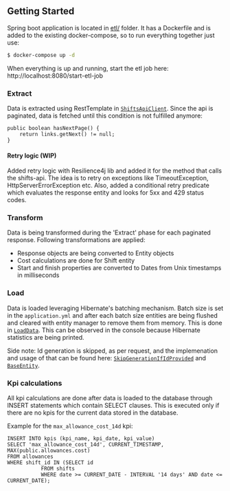 ## Getting Started
Spring boot application is located in [etl/](https://github.com/racicmelanija/shifts/tree/master/etl) folder. It has a Dockerfile and is added to the existing docker-compose, so to run everything together just use:
```bash
$ docker-compose up -d
```
When everything is up and running, start the etl job here: http://localhost:8080/start-etl-job

### Extract
Data is extracted using RestTemplate in [`ShiftsApiClient`](https://github.com/racicmelanija/shifts/blob/master/etl/src/main/java/com/example/etl/client/ShiftsApiClient.java). Since the api is paginated, data is fetched until this condition is not fulfilled anymore: 
```
public boolean hasNextPage() {  
    return links.getNext() != null;  
}
```
#### Retry logic (WIP)
Added retry logic with Resilience4j lib and added it for the method that calls the shifts-api. The idea is to retry on exceptions like TimeoutException, HttpServerErrorException etc. Also, added a conditional retry predicate which evaluates the response entity and looks for 5xx and 429 status codes.
### Transform
Data is being transformed during the 'Extract' phase for each paginated response. Following transformations are applied:
- Response objects are being converted to Entity objects 
- Cost calculations are done for Shift entity
- Start and finish properties are converted to Dates from Unix timestamps in milliseconds
### Load
Data is loaded leveraging Hibernate's batching mechanism. Batch size is set in the `application.yml` and after each batch size entities are being flushed and cleared with entity manager to remove them from memory. This is done in [`LoadData`](https://github.com/racicmelanija/shifts/blob/master/etl/src/main/java/com/example/etl/service/LoadData.java). This can be observed in the console because Hibernate statistics are being printed.

Side note: Id generation is skipped, as per request, and the implemenation and usage of that can be found here: [`SkipGenerationIfIdProvided`](https://github.com/racicmelanija/shifts/blob/master/etl/src/main/java/com/example/etl/config/SkipGenerationIfIdProvided.java) and [`BaseEntity`](https://github.com/racicmelanija/shifts/blob/master/etl/src/main/java/com/example/etl/model/BaseEntity.java).
### Kpi calculations 
All kpi calculations are done after data is loaded to the database through INSERT statements which contain SELECT clauses. This is executed only if there are no kpis for the current data stored in the database.

Example for the `max_allowance_cost_14d` kpi:
````
INSERT INTO kpis (kpi_name, kpi_date, kpi_value)  
SELECT 'max_allowance_cost_14d', CURRENT_TIMESTAMP, MAX(public.allowances.cost)  
FROM allowances
WHERE shift_id IN (SELECT id
		   FROM shifts  
		   WHERE date >= CURRENT_DATE - INTERVAL '14 days' AND date <= CURRENT_DATE);
````
